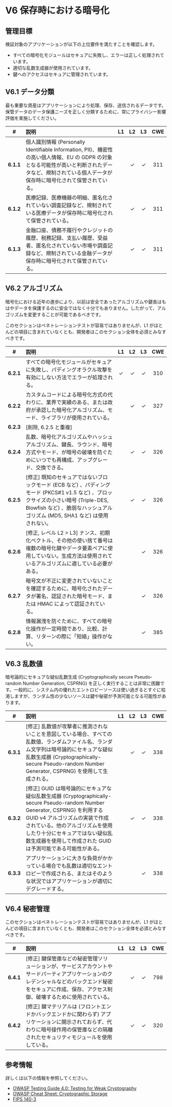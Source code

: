 # V6 保存時における暗号化

## 管理目標

検証対象のアプリケーションが以下の上位要件を満たすことを確認します。

* すべての暗号化モジュールはセキュアに失敗し、エラーは正しく処理されています。
* 適切な乱数生成器が使用されています。
* 鍵へのアクセスはセキュアに管理されています。

## V6.1 データ分類

最も重要な資産はアプリケーションにより処理、保存、送信されるデータです。保管データのデータ保護ニーズを正しく分類するために、常にプライバシー影響評価を実施してください。

| # | 説明 | L1 | L2 | L3 | CWE |
| :---: | :--- | :---: | :---: | :---: | :---: |
| **6.1.1** | 個人識別情報 (Personally Identifiable Information, PII)、機密性の高い個人情報、EU の GDPR の対象となる可能性が高いと判断されたデータなど、規制されている個人データが保存時に暗号化されて保管されている。 | | ✓ | ✓ | 311 |
| **6.1.2** | 医療記録、医療機器の明細、匿名化されていない調査記録など、規制されている医療データが保存時に暗号化されて保管されている。 | | ✓ | ✓ | 311 |
| **6.1.3** | 金融口座、債務不履行やクレジットの履歴、税務記録、支払い履歴、受益者、匿名化されていない市場や調査記録など、規制されている金融データが保存時に暗号化されて保管されている。 | | ✓ | ✓ | 311 |

## V6.2 アルゴリズム

暗号化における近年の進歩により、以前は安全であったアルゴリズムや鍵長はもはやデータを保護するのに安全ではなく十分でもありません。したがって、アルゴリズムを変更することが可能であるべきです。

このセクションはペネトレーションテストが容易ではありませんが、L1 がほとんどの項目に含まれていなくとも、開発者はこのセクション全体を必須とみなすべきです。

| # | 説明 | L1 | L2 | L3 | CWE |
| :---: | :--- | :---: | :---: | :---: | :---: |
| **6.2.1** | すべての暗号化モジュールがセキュアに失敗し、パディングオラクル攻撃を有効にしない方法でエラーが処理される。 | ✓ | ✓ | ✓ | 310 |
| **6.2.2** | カスタムコードによる暗号化方式の代わりに、業界で実績のある、または政府が承認した暗号化アルゴリズム、モード、ライブラリが使用されている。 | | ✓ | ✓ | 327 |
| **6.2.3** | [削除, 6.2.5 と重複] | | | | |
| **6.2.4** | 乱数、暗号化アルゴリズムやハッシュアルゴリズム、鍵長、ラウンド、暗号方式やモード、が暗号の破壊を防ぐためにいつでも再構成、アップグレード、交換できる。 | | ✓ | ✓ | 326 |
| **6.2.5** | [修正] 既知のセキュアではないブロックモード (ECB など) 、パディングモード (PKCS#1 v1.5 など) 、ブロックサイズの小さい暗号 (Triple-DES, Blowfish など) 、脆弱なハッシュアルゴリズム (MD5, SHA1 など) は使用されない。 | | ✓ | ✓ | 326 |
| **6.2.6** | [修正, レベル L2 > L3] ナンス、初期化ベクトル、その他の使い捨て番号は複数の暗号化鍵やデータ要素ペアに使用していない。生成方法は使用されているアルゴリズムに適している必要がある。 | | | ✓ | 326 |
| **6.2.7** | 暗号文が不正に変更されていないことを確認するために、暗号化されたデータが署名、認証された暗号モード、または HMAC によって認証されている。 | | | ✓ | 326 |
| **6.2.8** | 情報漏洩を防ぐために、すべての暗号化操作が一定時間であり、比較、計算、リターンの際に「短絡」操作がない。 | | | ✓ | 385 |

## V6.3 乱数値

暗号論的にセキュアな疑似乱数生成 (Cryptographically secure Pseudo-random Number Generation, CSPRNG) を正しく実行することは非常に困難です。一般的に、システム内の優れたエントロピーソースは使い過ぎるとすぐに枯渇しますが、ランダム性の少ないソースは鍵や秘密が予測可能となる可能性があります。

| # | 説明 | L1 | L2 | L3 | CWE |
| :---: | :--- | :---: | :---: | :---: | :---: |
| **6.3.1** | [修正] 乱数値が攻撃者に推測されないことを意図している場合、すべての乱数値、ランダムファイル名、ランダム文字列は暗号論的にセキュアな疑似乱数生成器 (Cryptographically-secure Pseudo-random Number Generator, CSPRNG) を使用して生成される。 | | ✓ | ✓ | 338 |
| **6.3.2** | [修正] GUID は暗号論的にセキュアな疑似乱数生成器 (Cryptographically-secure Pseudo-random Number Generator, CSPRNG) を利用する GUID v4 アルゴリズムの実装で作成されている。他のアルゴリズムを使用したり十分にセキュアではない疑似乱数生成器を使用して作成された GUID は予測可能である可能性がある。 | | ✓ | ✓ | 338 |
| **6.3.3** | アプリケーションに大きな負荷がかかっている場合でも乱数は適切なエントロピーで作成される、またはそのような状況ではアプリケーションが適切にデグレードする。 | | | ✓ | 338 |

## V6.4 秘密管理

このセクションはペネトレーションテストが容易ではありませんが、L1 がほとんどの項目に含まれていなくとも、開発者はこのセクション全体を必須とみなすべきです。

| # | 説明 | L1 | L2 | L3 | CWE |
| :---: | :--- | :---: | :---: | :---: | :---: |
| **6.4.1** | [修正] 鍵保管庫などの秘密管理ソリューションが、サービスアカウントやサードパーティアプリケーションのクレデンシャルなどのバックエンド秘密をセキュアに作成、保存、アクセス制御、破壊するために使用されている。 | | ✓ | ✓ | 798 |
| **6.4.2** | [修正] 鍵マテリアルは (フロントエンドかバックエンドかに関わらず) アプリケーションに開示されておらず、代わりに暗号操作用の保管庫などの隔離されたセキュリティモジュールを使用している。 | | ✓ | ✓ | 320 |

## 参考情報

詳しくは以下の情報を参照してください。

* [OWASP Testing Guide 4.0: Testing for Weak Cryptography](https://owasp.org/www-project-web-security-testing-guide/v41/4-Web_Application_Security_Testing/09-Testing_for_Weak_Cryptography/README.html)
* [OWASP Cheat Sheet: Cryptographic Storage](https://cheatsheetseries.owasp.org/cheatsheets/Cryptographic_Storage_Cheat_Sheet.html)
* [FIPS 140-3](https://csrc.nist.gov/pubs/fips/140-3/final)
